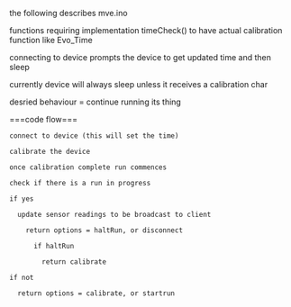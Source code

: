 the following describes mve.ino

functions requiring implementation
timeCheck() to have actual calibration function like Evo_Time


connecting to device prompts the device to get updated time and then sleep

currently device will always sleep unless it receives a calibration char

desried behaviour = continue running its thing

===code flow===

    connect to device (this will set the time)

    calibrate the device

    once calibration complete run commences

    check if there is a run in progress

    if yes

      update sensor readings to be broadcast to client

        return options = haltRun, or disconnect

          if haltRun

            return calibrate

    if not

      return options = calibrate, or startrun